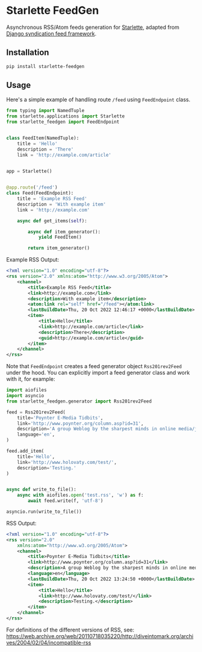 # Starlette FeedGen
Asynchronous RSS/Atom feeds generation for [Starlette](https://www.starlette.io/),
adapted from [Django syndication feed framework](https://docs.djangoproject.com/en/stable/ref/contrib/syndication/).

## Installation
```sh
pip install starlette-feedgen
```

## Usage

Here's a simple example of handling route `/feed` using `FeedEndpoint` class.

```python
from typing import NamedTuple
from starlette.applications import Starlette
from starlette_feedgen import FeedEndpoint


class FeedItem(NamedTuple):
    title = 'Hello'
    description = 'There'
    link = 'http://example.com/article'

    
app = Starlette()


@app.route('/feed')
class Feed(FeedEndpoint):
    title = 'Example RSS Feed'
    description = 'With example item'
    link = 'http://example.com'

    async def get_items(self):

        async def item_generator():
            yield FeedItem()

        return item_generator()
```

Example RSS Output:

```xml
<?xml version="1.0" encoding="utf-8"?>
<rss version="2.0" xmlns:atom="http://www.w3.org/2005/Atom">
    <channel>
        <title>Example RSS Feed</title>
        <link>http://example.com</link>
        <description>With example item</description>
        <atom:link rel="self" href="/feed"></atom:link>
        <lastBuildDate>Thu, 20 Oct 2022 12:46:17 +0000</lastBuildDate>
        <item>
            <title>Hello</title>
            <link>http://example.com/article</link>
            <description>There</description>
            <guid>http://example.com/article</guid>
        </item>
    </channel>
</rss>
```

Note that `FeedEndpoint` creates a feed generator object `Rss201rev2Feed` under the hood.
You can explicitly import a feed generator class and work with it, for example:

```python
import aiofiles
import asyncio
from starlette_feedgen.generator import Rss201rev2Feed

feed = Rss201rev2Feed(
    title='Poynter E-Media Tidbits',
    link='http://www.poynter.org/column.asp?id=31',
    description='A group Weblog by the sharpest minds in online media/journalism/publishing.',
    language='en',
)

feed.add_item(
    title='Hello',
    link='http://www.holovaty.com/test/',
    description='Testing.'
)


async def write_to_file():
    async with aiofiles.open('test.rss', 'w') as f:
        await feed.write(f, 'utf-8')

asyncio.run(write_to_file())
```

RSS Output:
```xml
<?xml version="1.0" encoding="utf-8"?>
<rss version="2.0"
	xmlns:atom="http://www.w3.org/2005/Atom">
	<channel>
		<title>Poynter E-Media Tidbits</title>
		<link>http://www.poynter.org/column.asp?id=31</link>
		<description>A group Weblog by the sharpest minds in online media/journalism/publishing.</description>
		<language>en</language>
		<lastBuildDate>Thu, 20 Oct 2022 13:24:50 +0000</lastBuildDate>
		<item>
			<title>Hello</title>
			<link>http://www.holovaty.com/test/</link>
			<description>Testing.</description>
		</item>
	</channel>
</rss>
```

For definitions of the different versions of RSS, see:
https://web.archive.org/web/20110718035220/http://diveintomark.org/archives/2004/02/04/incompatible-rss